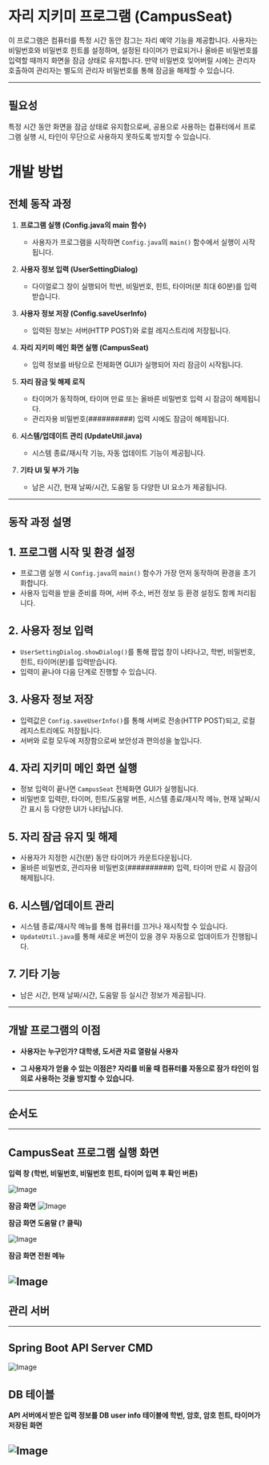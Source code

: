 # 자리 지키미 프로그램 (CampusSeat)
이 프로그램은 컴퓨터를 특정 시간 동안 잠그는 자리 예약 기능을 제공합니다. 사용자는 비밀번호와 비밀번호 힌트를 설정하며, 설정된 타이머가 만료되거나 올바른 비밀번호를 입력할 때까지 화면을 잠금 상태로 유지합니다. 만약 비밀번호 잊어버릴 시에는 관리자 호출하여 관리자는 별도의 관리자 비밀번호를 통해 잠금을 해제할 수 있습니다.

---
## 필요성  
특정 시간 동안 화면을 잠금 상태로 유지함으로써, 공용으로 사용하는 컴퓨터에서 프로그램 실행 시, 타인이 무단으로 사용하지 못하도록 방지할 수 있습니다.

# 개발 방법
## 전체 동작 과정 
1. **프로그램 실행 (Config.java의 main 함수)**  
   - 사용자가 프로그램을 시작하면 `Config.java`의 `main()` 함수에서 실행이 시작됩니다.

2. **사용자 정보 입력 (UserSettingDialog)**  
   - 다이얼로그 창이 실행되어 학번, 비밀번호, 힌트, 타이머(분 최대 60분)를 입력받습니다.

3. **사용자 정보 저장 (Config.saveUserInfo)**  
   - 입력된 정보는 서버(HTTP POST)와 로컬 레지스트리에 저장됩니다.

4. **자리 지키미 메인 화면 실행 (CampusSeat)**  
   - 입력 정보를 바탕으로 전체화면 GUI가 실행되어 자리 잠금이 시작됩니다.

5. **자리 잠금 및 해제 로직**  
   - 타이머가 동작하며, 타이머 만료 또는 올바른 비밀번호 입력 시 잠금이 해제됩니다.
   - 관리자용 비밀번호(##########) 입력 시에도 잠금이 해제됩니다.

6. **시스템/업데이트 관리 (UpdateUtil.java)**  
   - 시스템 종료/재시작 기능, 자동 업데이트 기능이 제공됩니다.

7. **기타 UI 및 부가 기능**  
   - 남은 시간, 현재 날짜/시간, 도움말 등 다양한 UI 요소가 제공됩니다.
---
## 동작 과정 설명
## 1. 프로그램 시작 및 환경 설정

- 프로그램 실행 시 `Config.java`의 `main()` 함수가 가장 먼저 동작하여 환경을 초기화합니다.
- 사용자 입력을 받을 준비를 하며, 서버 주소, 버전 정보 등 환경 설정도 함께 처리됩니다.

## 2. 사용자 정보 입력

- `UserSettingDialog.showDialog()`를 통해 팝업 창이 나타나고, 학번, 비밀번호, 힌트, 타이머(분)를 입력받습니다.
- 입력이 끝나야 다음 단계로 진행할 수 있습니다.

## 3. 사용자 정보 저장

- 입력값은 `Config.saveUserInfo()`를 통해 서버로 전송(HTTP POST)되고, 로컬 레지스트리에도 저장됩니다.
- 서버와 로컬 모두에 저장함으로써 보안성과 편의성을 높입니다.

## 4. 자리 지키미 메인 화면 실행

- 정보 입력이 끝나면 `CampusSeat` 전체화면 GUI가 실행됩니다.
- 비밀번호 입력란, 타이머, 힌트/도움말 버튼, 시스템 종료/재시작 메뉴, 현재 날짜/시간 표시 등 다양한 UI가 나타납니다.

## 5. 자리 잠금 유지 및 해제

- 사용자가 지정한 시간(분) 동안 타이머가 카운트다운됩니다.
- 올바른 비밀번호, 관리자용 비밀번호(##########) 입력, 타이머 만료 시 잠금이 해제됩니다.

## 6. 시스템/업데이트 관리

- 시스템 종료/재시작 메뉴를 통해 컴퓨터를 끄거나 재시작할 수 있습니다.
- `UpdateUtil.java`를 통해 새로운 버전이 있을 경우 자동으로 업데이트가 진행됩니다.

## 7. 기타 기능

- 남은 시간, 현재 날짜/시간, 도움말 등 실시간 정보가 제공됩니다.

---
## 개발 프로그램의 이점
- **사용자는 누구인가?
대학생, 도서관 자료 열람실 사용자**

- **그 사용자가 얻을 수 있는 이점은?
자리를 비울 때 컴퓨터를 자동으로 잠가 타인이 임의로 사용하는 것을 방지할 수 있습니다.**

--- 
## 순서도

---
## CampusSeat 프로그램 실행 화면
**입력 창 (학번, 비밀번호, 비밀번호 힌트, 타이머 입력 후 확인 버튼)**

![Image](https://github.com/user-attachments/assets/db54ac1f-c0b0-4c94-8326-a212cc7147ec)

**잠금 화면**
![Image](https://github.com/user-attachments/assets/faa1a63b-f9b8-4303-9aed-cb9596a077ec)

**잠금 화면 도움말 (? 클릭)**

![Image](https://github.com/user-attachments/assets/8b823953-94a7-418a-a57a-46e81153f81b)

**잠금 화면 전원 메뉴**

![Image](https://github.com/user-attachments/assets/29a17977-e4f4-4555-95ab-04b9d5b2e2c0)
---
## 관리 서버
---
## Spring Boot API Server CMD 
![Image](https://github.com/user-attachments/assets/9107dc6e-6bf7-4cbc-85a3-e8fe54d7461c)

## DB 테이블
**API 서버에서 받은 입력 정보를 DB user info 테이블에 학번, 암호, 암호 힌트, 타이머가 저장된 화면**

![Image](https://github.com/user-attachments/assets/53261ab3-a059-485f-9471-579cda436f96)
---

[^1]: 

[^2]: 
